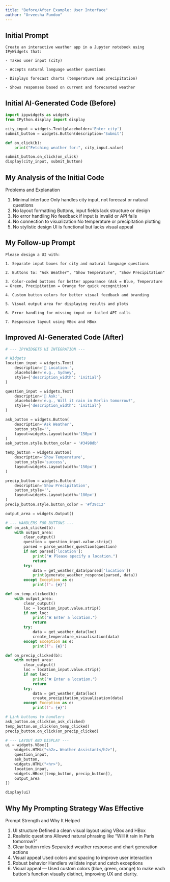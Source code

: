 ```yaml
---
title: "Before/After Example: User Interface"
author: "Urveesha Pandoo"
---
```



## Initial Prompt

```
Create an interactive weather app in a Jupyter notebook using IPyWidgets that:

- Takes user input (city)

- Accepts natural language weather questions

- Displays forecast charts (temperature and precipitation)

- Shows responses based on current and forecasted weather
```

## Initial AI-Generated Code (Before)

```python
import ipywidgets as widgets
from IPython.display import display

city_input = widgets.Text(placeholder='Enter city')
submit_button = widgets.Button(description='Submit')

def on_click(b):
    print("Fetching weather for:", city_input.value)

submit_button.on_click(on_click)
display(city_input, submit_button)
```

## My Analysis of the Initial Code

Problems and 	Explanation
1. Minimal interface	Only handles city input, not forecast or natural questions
2. No layout formatting	Buttons, input fields lack structure or design
4. No error handling	No feedback if input is invalid or API fails
5. No connection to visualization	No temperature or precipitation plotting
6. No stylistic design	UI is functional but lacks visual appeal
   
## My Follow-up Prompt

```
Please design a UI with:

1. Separate input boxes for city and natural language questions

2. Buttons to: "Ask Weather", "Show Temperature", "Show Precipitation"

3. Color-coded buttons for better appearance (Ask = Blue, Temperature = Green, Precipitation = Orange for quick recognition)

4. Custom button colors for better visual feedback and branding

5. Visual output area for displaying results and plots

6. Error handling for missing input or failed API calls

7. Responsive layout using VBox and HBox
```

## Improved AI-Generated Code (After)

```python
# --- IPYWIDGETS UI INTEGRATION ---

# Widgets
location_input = widgets.Text(
    description='📍 Location:',
    placeholder='e.g., Sydney',
    style={'description_width': 'initial'}
)

question_input = widgets.Text(
    description='💬 Ask:',
    placeholder='e.g., Will it rain in Berlin tomorrow?',
    style={'description_width': 'initial'}
)

ask_button = widgets.Button(
    description='Ask Weather',
    button_style='',
    layout=widgets.Layout(width='150px')
)
ask_button.style.button_color = '#3498db'

temp_button = widgets.Button(
    description='Show Temperature',
    button_style='success',
    layout=widgets.Layout(width='150px')
)

precip_button = widgets.Button(
    description='Show Precipitation',
    button_style='',
    layout=widgets.Layout(width='180px')
)
precip_button.style.button_color = '#f39c12'

output_area = widgets.Output()

# --- HANDLERS FOR BUTTONS ---
def on_ask_clicked(b):
    with output_area:
        clear_output()
        question = question_input.value.strip()
        parsed = parse_weather_question(question)
        if not parsed['location']:
            print("❌ Please specify a location.")
            return
        try:
            data = get_weather_data(parsed['location'])
            print(generate_weather_response(parsed, data))
        except Exception as e:
            print(f"⚠️ {e}")

def on_temp_clicked(b):
    with output_area:
        clear_output()
        loc = location_input.value.strip()
        if not loc:
            print("❌ Enter a location.")
            return
        try:
            data = get_weather_data(loc)
            create_temperature_visualisation(data)
        except Exception as e:
            print(f"⚠️ {e}")

def on_precip_clicked(b):
    with output_area:
        clear_output()
        loc = location_input.value.strip()
        if not loc:
            print("❌ Enter a location.")
            return
        try:
            data = get_weather_data(loc)
            create_precipitation_visualisation(data)
        except Exception as e:
            print(f"⚠️ {e}")

# Link buttons to handlers
ask_button.on_click(on_ask_clicked)
temp_button.on_click(on_temp_clicked)
precip_button.on_click(on_precip_clicked)

# --- LAYOUT AND DISPLAY ---
ui = widgets.VBox([
    widgets.HTML("<h2>☁️ Weather Assistant</h2>"),
    question_input,
    ask_button,
    widgets.HTML("<hr>"),
    location_input,
    widgets.HBox([temp_button, precip_button]),
    output_area
])

display(ui)
```

## Why My Prompting Strategy Was Effective

Prompt Strength	and Why It Helped
1. UI structure	Defined a clean visual layout using VBox and HBox
2. Realistic questions	Allowed natural phrasing like “Will it rain in Paris tomorrow?”
3. Clear button roles	Separated weather response and chart generation actions
4. Visual appeal	Used colors and spacing to improve user interaction
5. Robust behavior	Handlers validate input and catch exceptions
6. Visual appeal — Used custom colors (blue, green, orange) to make each button's function visually distinct, improving UX and clarity.

